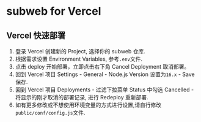 # subweb for Vercel
## Vercel 快速部署

1. 登录 Vercel 创建新的 Project, 选择你的 subweb 仓库.
2. 根据需求设置 Environment Variables, 参考`.env`文件.
3. 点击 deploy 开始部署，立即点击右下角 Cancel Deployment 取消部署。
4. 回到 Vercel 项目 Settings - General - Node.js Version 设置为`16.x` - Save 保存.
5. 回到 Vercel 项目 Deployments - 过滤下拉菜单 Status 中勾选 Cancelled - 将显示的刚才取消的部署记录, 进行 Redeploy 重新部署.
6. 如有更多修改或不想使用环境变量的方式进行设置,请自行修改`public/conf/config.js`文件.

